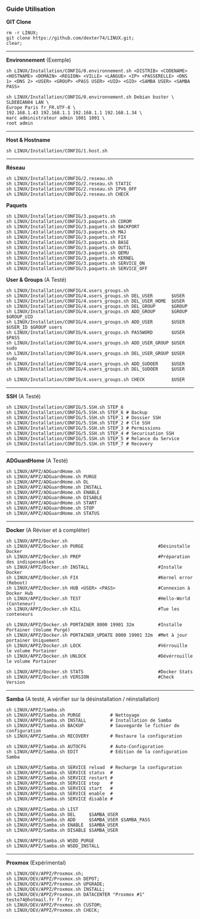 ### Guide Utilisation


**GIT Clone**
``` 
rm -r LINUX;
git clone https://github.com/dexter74/LINUX.git;
clear;
```

-----------------------------------------------------------------------------------------------------------------------------------------------
**Environnement** (Exemple)

```console
sh LINUX/Installation/CONFIG/0.environnement.sh <DISTRIB> <CODENAME> <HOSTNAME> <DOMAIN> <REGION> <VILLE> <LANGUE> <IP> <PASSERELLE> <DNS 1> <DNS 2> <USER> <GROUP> <PASS USER> <UID> <GID> <SAMBA USER> <SAMBA PASS>
```

```console
sh LINUX/Installation/CONFIG/0.environnement.sh Debian buster \
SLDEBIAN04 LAN \
Europe Paris fr_FR.UTF-8 \
192.168.1.43 192.168.1.1 192.168.1.1 192.168.1.34 \
marc administrateur admin 1001 1001 \
root admin  
```

-----------------------------------------------------------------------------------------------------------------------------------------------
**Host & Hostname**
```console
sh LINUX/Installation/CONFIG/1.host.sh
```


-----------------------------------------------------------------------------------------------------------------------------------------------
**Réseau**
```console
sh LINUX/Installation/CONFIG/2.reseau.sh
sh LINUX/Installation/CONFIG/2.reseau.sh STATIC
sh LINUX/Installation/CONFIG/2.reseau.sh IPV6_OFF
sh LINUX/Installation/CONFIG/2.reseau.sh CHECK
```

**Paquets**
```console
sh LINUX/Installation/CONFIG/3.paquets.sh
sh LINUX/Installation/CONFIG/3.paquets.sh CDROM
sh LINUX/Installation/CONFIG/3.paquets.sh BACKPORT
sh LINUX/Installation/CONFIG/3.paquets.sh MAJ
sh LINUX/Installation/CONFIG/3.paquets.sh FIX
sh LINUX/Installation/CONFIG/3.paquets.sh BASE
sh LINUX/Installation/CONFIG/3.paquets.sh OUTIL
sh LINUX/Installation/CONFIG/3.paquets.sh QEMU
sh LINUX/Installation/CONFIG/3.paquets.sh KERNEL
sh LINUX/Installation/CONFIG/3.paquets.sh SERVICE_ON
sh LINUX/Installation/CONFIG/3.paquets.sh SERVICE_OFF
```

**User & Groups** (A Testé)
```console
sh LINUX/Installation/CONFIG/4.users_groups.sh
sh LINUX/Installation/CONFIG/4.users_groups.sh DEL_USER       $USER
sh LINUX/Installation/CONFIG/4.users_groups.sh DEL_USER_HOME  $USER
sh LINUX/Installation/CONFIG/4.users_groups.sh DEL_GROUP      $GROUP
sh LINUX/Installation/CONFIG/4.users_groups.sh ADD_GROUP      $GROUP $GROUP_UID
sh LINUX/Installation/CONFIG/4.users_groups.sh ADD_USER       $USER  $USER_ID $GROUP users
sh LINUX/Installation/CONFIG/4.users_groups.sh PASSWORD       $USER  $PASS
sh LINUX/Installation/CONFIG/4.users_groups.sh ADD_USER_GROUP $USER  sudo
sh LINUX/Installation/CONFIG/4.users_groups.sh DEL_USER_GROUP $USER  sudo
sh LINUX/Installation/CONFIG/4.users_groups.sh ADD_SUDOER     $USER
sh LINUX/Installation/CONFIG/4.users_groups.sh DEL_SUDOER     $USER

sh LINUX/Installation/CONFIG/4.users_groups.sh CHECK          $USER
```

-----------------------------------------------------------------------------------------------------------------------------------------------
**SSH** (A Testé)
```console
sh LINUX/Installation/CONFIG/5.SSH.sh STEP_6
sh LINUX/Installation/CONFIG/5.SSH.sh STEP_6 # Backup
sh LINUX/Installation/CONFIG/5.SSH.sh STEP_1 # Dossier SSH
sh LINUX/Installation/CONFIG/5.SSH.sh STEP_2 # Clé SSH
sh LINUX/Installation/CONFIG/5.SSH.sh STEP_3 # Permissions
sh LINUX/Installation/CONFIG/5.SSH.sh STEP_4 # Securisation SSH
sh LINUX/Installation/CONFIG/5.SSH.sh STEP_5 # Relance du Service
sh LINUX/Installation/CONFIG/5.SSH.sh STEP_7 # Recovery
```

-----------------------------------------------------------------------------------------------------------------------------------------------
**ADGuardHome** (A Testé)
```console
sh LINUX/APPZ/ADGuardHome.sh
sh LINUX/APPZ/ADGuardHome.sh PURGE
sh LINUX/APPZ/ADGuardHome.sh DL
sh LINUX/APPZ/ADGuardHome.sh INSTALL
sh LINUX/APPZ/ADGuardHome.sh ENABLE
sh LINUX/APPZ/ADGuardHome.sh DISABLE
sh LINUX/APPZ/ADGuardHome.sh START
sh LINUX/APPZ/ADGuardHome.sh STOP
sh LINUX/APPZ/ADGuardHome.sh STATUS
```

-----------------------------------------------------------------------------------------------------------------------------------------------
**Docker** (A Réviser et à compléter)
```console
sh LINUX/APPZ/Docker.sh 
sh LINUX/APPZ/Docker.sh PURGE                            #Désinstalle Docker
sh LINUX/APPZ/Docker.sh PREP                             #Préparation des indispensables
sh LINUX/APPZ/Docker.sh INSTALL                          #Installe Docker
sh LINUX/APPZ/Docker.sh FIX                              #Kernel error (Reboot)
sh LINUX/APPZ/Docker.sh HUB <USER> <PASS>                #Connexion à Docker Hub
sh LINUX/APPZ/Docker.sh TEST                             #Hello-World (Conteneur)
sh LINUX/APPZ/Docker.sh KILL                             #Tue les conteneurs

sh LINUX/APPZ/Docker.sh PORTAINER 8000 19901 32m         #Installe Portainer (Volume Purgé)
sh LINUX/APPZ/Docker.sh PORTAINER_UPDATE 8000 19901 32m  #Met à jour portainer Uniquement
sh LINUX/APPZ/Docker.sh LOCK                             #Vérrouille   le volume Portainer
sh LINUX/APPZ/Docker.sh UNLOCK                           #Dévérrouille le volume Portainer

sh LINUX/APPZ/Docker.sh STATS                            #Docker Stats
sh LINUX/APPZ/Docker.sh VERSION                          #Check Version
```

-----------------------------------------------------------------------------------------------------------------------------------------------
**Samba** (A testé, A vérifier sur la désinstallation / réinstallation)
```console
sh LINUX/APPZ/Samba.sh
sh LINUX/APPZ/Samba.sh PURGE           # Nettoyage
sh LINUX/APPZ/Samba.sh INSTALL         # Installation de Samba
sh LINUX/APPZ/Samba.sh BACKUP          # Sauvegarde le fichier de configuration
sh LINUX/APPZ/Samba.sh RECOVERY        # Restaure la configuration

sh LINUX/APPZ/Samba.sh AUTOCFG         # Auto-Configuration
sh LINUX/APPZ/Samba.sh EDIT            # Edition de la configuration Samba

sh LINUX/APPZ/Samba.sh SERVICE reload  # Recharge la configuration
sh LINUX/APPZ/Samba.sh SERVICE status  #
sh LINUX/APPZ/Samba.sh SERVICE restart #
sh LINUX/APPZ/Samba.sh SERVICE stop    #
sh LINUX/APPZ/Samba.sh SERVICE start   #
sh LINUX/APPZ/Samba.sh SERVICE enable  #
sh LINUX/APPZ/Samba.sh SERVICE disable #

sh LINUX/APPZ/Samba.sh LIST
sh LINUX/APPZ/Samba.sh DEL     $SAMBA_USER
sh LINUX/APPZ/Samba.sh ADD     $SAMBA_USER $SAMBA_PASS
sh LINUX/APPZ/Samba.sh ENABLE  $SAMBA_USER
sh LINUX/APPZ/Samba.sh DISABLE $SAMBA_USER

sh LINUX/APPZ/Samba.sh WSDD_PURGE
sh LINUX/APPZ/Samba.sh WSDD_INSTALL
```
-----------------------------------------------------------------------------------------------------------------------------------------------
**Proxmox** (Expérimental)
```console
sh LINUX/DEV/APPZ/Proxmox.sh;
sh LINUX/DEV/APPZ/Proxmox.sh DEPOT;
sh LINUX/DEV/APPZ/Proxmox.sh UPGRADE;
sh LINUX/DEV/APPZ/Proxmox.sh INSTALL;
sh LINUX/DEV/APPZ/Proxmox.sh DATACENTER "Proxmox #1" teste74@hotmail.fr fr fr;
sh LINUX/DEV/APPZ/Proxmox.sh CUSTOM;
sh LINUX/DEV/APPZ/Proxmox.sh CHECK;
```
